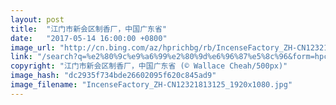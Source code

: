 ```yaml
---
layout: post
title:  "江门市新会区制香厂，中国广东省"
date:   "2017-05-14 16:00:00 +0800"
image_url: "http://cn.bing.com/az/hprichbg/rb/IncenseFactory_ZH-CN12321813125_1920x1080.jpg"
link: "/search?q=%e2%80%9c%e9%a6%99%e2%80%9d%e6%96%87%e5%8c%96&form=hpcapt&mkt=zh-cn"
copyright: "江门市新会区制香厂，中国广东省 (© Wallace Cheah/500px)"
image_hash: "dc2935f734bde26602095f620c845ad9"
image_filename: "IncenseFactory_ZH-CN12321813125_1920x1080.jpg"
---
```

